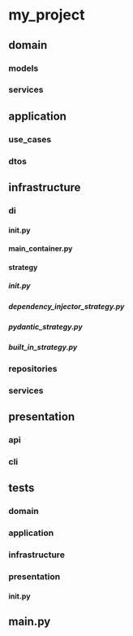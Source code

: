 # my_project
## domain
### models
### services
## application
### use_cases
### dtos
## infrastructure
### di
#### __init__.py
#### main_container.py
#### strategy
##### __init__.py
##### dependency_injector_strategy.py
##### pydantic_strategy.py
##### built_in_strategy.py
### repositories
### services
## presentation
### api
### cli
## tests
### domain
### application
### infrastructure
### presentation
#### __init__.py
## main.py
